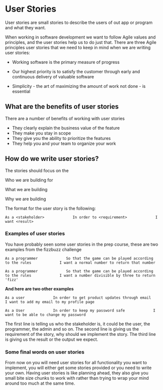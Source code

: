 # User Stories

User stories are small stories to describe the users of out app or program and what they want.

When working in software development we want to follow Agile values and principles, and the user stories help us to do just that. There are three Agile principles user stories that we need to keep in mind when we are writing user stories:

* Working software is the primary measure of progress

* Our highest priority is to satisfy the customer through early and continuous delivery of valuable software

* Simplicity - the art of maximizing the amount of work not done - is essential

## What are the benefits of user stories

There are a number of benefits of working with user stories

* They clearly explain the business value of the feature
* They make you stay in scope
* They give you the ability to prioritize the features
* They help you and your team to organize your work

## How do we write user stories?

The stories should focus on the

Who we are building for

What we are building

Why we are building

The format for the user story is the following:

`As a <stakeholder>            
In order to <requirement>            
I want <result>`

### Examples of user stories

You have probably seen some user stories in the prep course, these are two examples from the fizzbuzz challenge

`As a programmer            
So that the game can be played according to the rules            
I want a normal number to return that number`

`As a programmer            
So that the game can be played according to the rules            
I want a number divisible by three to return 'fizz'`

**And here are two other examples**

`As a user            
In order to get product updates through email            
I want to add my email to my profile page`

`As a User            
In order to keep my password safe            
I want to be able to change my password`

The first line is telling us who the stakeholder is, it could be the user, the programmer, the admin and so on. The second line is giving us the requirement of the story, why should we implement the story. The third line is giving us the result or the output we expect.

### **Some final words on user stories**

From now on you will need user stories for all functionality you want to implement, you will either get some stories provided or you need to write your own. Having user stories is like planning ahead, they also give you small bite size chunks to work with rather than trying to wrap your mind around too much at the same time.

